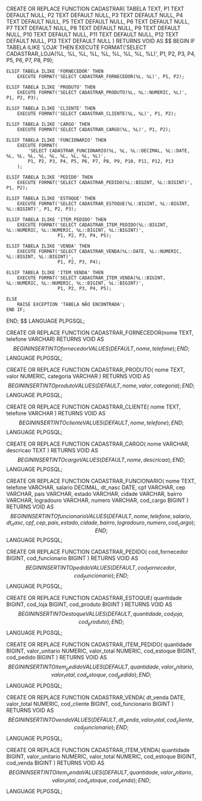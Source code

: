 CREATE OR REPLACE FUNCTION CADASTRAR(
    TABELA TEXT,
    P1 TEXT DEFAULT NULL,
    P2 TEXT DEFAULT NULL,
    P3 TEXT DEFAULT NULL,
    P4 TEXT DEFAULT NULL,
    P5 TEXT DEFAULT NULL,
    P6 TEXT DEFAULT NULL,
    P7 TEXT DEFAULT NULL,
    P8 TEXT DEFAULT NULL,
    P9 TEXT DEFAULT NULL,
    P10 TEXT DEFAULT NULL,
    P11 TEXT DEFAULT NULL,
    P12 TEXT DEFAULT NULL,
    P13 TEXT DEFAULT NULL
) RETURNS VOID AS $$
BEGIN
    IF TABELA ILIKE 'LOJA' THEN
        EXECUTE FORMAT('SELECT CADASTRAR_LOJA(%L, %L, %L, %L, %L, %L, %L, %L, %L)', 
                       P1, P2, P3, P4, P5, P6, P7, P8, P9);

    ELSIF TABELA ILIKE 'FORNECEDOR' THEN
        EXECUTE FORMAT('SELECT CADASTRAR_FORNECEDOR(%L, %L)', P1, P2);

    ELSIF TABELA ILIKE 'PRODUTO' THEN
        EXECUTE FORMAT('SELECT CADASTRAR_PRODUTO(%L, %L::NUMERIC, %L)', P1, P2, P3);

    ELSIF TABELA ILIKE 'CLIENTE' THEN
        EXECUTE FORMAT('SELECT CADASTRAR_CLIENTE(%L, %L)', P1, P2);

    ELSIF TABELA ILIKE 'CARGO' THEN
        EXECUTE FORMAT('SELECT CADASTRAR_CARGO(%L, %L)', P1, P2);

    ELSIF TABELA ILIKE 'FUNCIONARIO' THEN
        EXECUTE FORMAT(
            'SELECT CADASTRAR_FUNCIONARIO(%L, %L, %L::DECIMAL, %L::DATE, %L, %L, %L, %L, %L, %L, %L, %L, %L)', 
            P1, P2, P3, P4, P5, P6, P7, P8, P9, P10, P11, P12, P13
        );

    ELSIF TABELA ILIKE 'PEDIDO' THEN
        EXECUTE FORMAT('SELECT CADASTRAR_PEDIDO(%L::BIGINT, %L::BIGINT)', P1, P2);

    ELSIF TABELA ILIKE 'ESTOQUE' THEN
        EXECUTE FORMAT('SELECT CADASTRAR_ESTOQUE(%L::BIGINT, %L::BIGINT, %L::BIGINT)', P1, P2, P3);

    ELSIF TABELA ILIKE 'ITEM_PEDIDO' THEN
        EXECUTE FORMAT('SELECT CADASTRAR_ITEM_PEDIDO(%L::BIGINT, %L::NUMERIC, %L::NUMERIC, %L::BIGINT, %L::BIGINT)', 
                       P1, P2, P3, P4, P5);

    ELSIF TABELA ILIKE 'VENDA' THEN
        EXECUTE FORMAT('SELECT CADASTRAR_VENDA(%L::DATE, %L::NUMERIC, %L::BIGINT, %L::BIGINT)', 
                       P1, P2, P3, P4);

    ELSIF TABELA ILIKE 'ITEM_VENDA' THEN
        EXECUTE FORMAT('SELECT CADASTRAR_ITEM_VENDA(%L::BIGINT, %L::NUMERIC, %L::NUMERIC, %L::BIGINT, %L::BIGINT)', 
                       P1, P2, P3, P4, P5);

    ELSE
        RAISE EXCEPTION 'TABELA NÃO ENCONTRADA';
    END IF;
END;
$$ LANGUAGE PLPGSQL;



CREATE OR REPLACE FUNCTION CADASTRAR_FORNECEDOR(nome TEXT, telefone VARCHAR) RETURNS VOID AS $$
BEGIN
    INSERT INTO fornecedor  VALUES (DEFAULT,nome, telefone);
END;
$$ LANGUAGE PLPGSQL;



CREATE OR REPLACE FUNCTION CADASTRAR_PRODUTO(
    nome TEXT, valor NUMERIC, categoria VARCHAR
) RETURNS VOID AS $$
BEGIN
    INSERT INTO produto  VALUES (DEFAULT,nome, valor, categoria);
END;
$$ LANGUAGE PLPGSQL;




CREATE OR REPLACE FUNCTION CADASTRAR_CLIENTE(
    nome TEXT, telefone VARCHAR
) RETURNS VOID AS $$
BEGIN
    INSERT INTO cliente VALUES (DEFAULT,nome, telefone);
END;
$$ LANGUAGE PLPGSQL;





CREATE OR REPLACE FUNCTION CADASTRAR_CARGO(
    nome VARCHAR, descricao TEXT
) RETURNS VOID AS $$
BEGIN
    INSERT INTO cargo  VALUES (DEFAULT,nome, descricao);
END;
$$ LANGUAGE PLPGSQL;




CREATE OR REPLACE FUNCTION CADASTRAR_FUNCIONARIO(
    nome TEXT, 
    telefone VARCHAR, 
    salario DECIMAL, 
    dt_nasc DATE, 
    cpf VARCHAR, 
    cep VARCHAR, 
    pais VARCHAR, 
    estado VARCHAR, 
    cidade VARCHAR, 
    bairro VARCHAR, 
    logradouro VARCHAR, 
    numero VARCHAR, 
    cod_cargo BIGINT
) RETURNS VOID AS $$
BEGIN
    INSERT INTO funcionario 
    VALUES (DEFAULT,nome, telefone, salario, dt_nasc, cpf, cep, pais, estado, cidade, bairro, logradouro, numero, cod_cargo);
END;
$$ LANGUAGE PLPGSQL;





CREATE OR REPLACE FUNCTION CADASTRAR_PEDIDO(
    cod_fornecedor BIGINT, 
    cod_funcionario BIGINT
) RETURNS VOID AS $$
BEGIN
    INSERT INTO pedido  
    VALUES (DEFAULT,cod_fornecedor, cod_funcionario);
END;
$$ LANGUAGE PLPGSQL;






CREATE OR REPLACE FUNCTION CADASTRAR_ESTOQUE(
    quantidade BIGINT, 
    cod_loja BIGINT, 
    cod_produto BIGINT
) RETURNS VOID AS $$
BEGIN
    INSERT INTO estoque  
    VALUES (DEFAULT,quantidade, cod_loja, cod_produto);
END;
$$ LANGUAGE PLPGSQL;








CREATE OR REPLACE FUNCTION CADASTRAR_ITEM_PEDIDO(
    quantidade BIGINT, 
    valor_unitario NUMERIC, 
    valor_total NUMERIC, 
    cod_estoque BIGINT, 
    cod_pedido BIGINT
) RETURNS VOID AS $$
BEGIN
    INSERT INTO item_pedido 
    VALUES (DEFAULT,quantidade, valor_unitario, valor_total, cod_estoque, cod_pedido);
END;
$$ LANGUAGE PLPGSQL;






CREATE OR REPLACE FUNCTION CADASTRAR_VENDA(
    dt_venda DATE, 
    valor_total NUMERIC, 
    cod_cliente BIGINT, 
    cod_funcionario BIGINT
) RETURNS VOID AS $$
BEGIN
    INSERT INTO venda 
    VALUES (DEFAULT,dt_venda, valor_total, cod_cliente, cod_funcionario);
END;
$$ LANGUAGE PLPGSQL;







CREATE OR REPLACE FUNCTION CADASTRAR_ITEM_VENDA(
    quantidade BIGINT, 
    valor_unitario NUMERIC, 
    valor_total NUMERIC, 
    cod_estoque BIGINT, 
    cod_venda BIGINT
) RETURNS VOID AS $$
BEGIN
    INSERT INTO item_venda 
    VALUES (DEFAULT,quantidade, valor_unitario, valor_total, cod_estoque, cod_venda);
END;
$$ LANGUAGE PLPGSQL;




